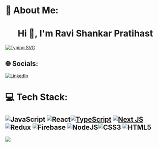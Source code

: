 # 💫 About Me:
<h1 align="center">Hi 👋, I'm Ravi Shankar Pratihast</h1>

[![Typing SVG](https://readme-typing-svg.herokuapp.com?font=Montserrat&duration=5500&center=true&width=1200&lines=Frontend+Developer+from+India)](https://git.io/typing-svg)


## 🌐 Socials:
[![LinkedIn](https://img.shields.io/badge/LinkedIn-%230077B5.svg?logo=linkedin&logoColor=white)](https://www.linkedin.com/in/ravipratihast/) 


# 💻 Tech Stack:
![JavaScript](https://img.shields.io/badge/javascript-%23323330.svg?style=for-the-badge&logo=javascript&logoColor=%23F7DF1E) ![React](https://img.shields.io/badge/react-%2320232a.svg?style=for-the-badge&logo=react&logoColor=%2361DAFB)[![TypeScript](https://img.shields.io/badge/TypeScript-%23007ACC.svg?style=for-the-badge&logo=typescript&logoColor=white)](https://www.typescriptlang.org/)
[![Next JS](https://img.shields.io/badge/Next.js-black?style=for-the-badge&logo=next.js&logoColor=white)](https://nextjs.org/) ![Redux](https://img.shields.io/badge/redux-%23593d88.svg?style=for-the-badge&logo=redux&logoColor=white) ![Firebase](https://img.shields.io/badge/firebase-a08021?style=for-the-badge&logo=firebase&logoColor=ffcd34) ![NodeJS](https://img.shields.io/badge/node.js-6DA55F?style=for-the-badge&logo=node.js&logoColor=white)![CSS3](https://img.shields.io/badge/css3-%231572B6.svg?style=for-the-badge&logo=css3&logoColor=white) ![HTML5](https://img.shields.io/badge/html5-%23E34F26.svg?style=for-the-badge&logo=html5&logoColor=white)
---
[![](https://visitcount.itsvg.in/api?id=ravipratihast&icon=0&color=0)](https://visitcount.itsvg.in)

<!-- Proudly created with GPRM ( https://gprm.itsvg.in ) -->



